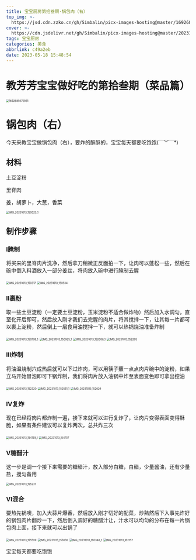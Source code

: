 ```yaml
---
title: 宝宝厨房第拾叁期·锅包肉（右）
top_img: >-
  https://jsd.cdn.zzko.cn/gh/Simbalin/picx-images-hosting@master/1692689372931.63rzr9kd8b00.jpg
cover: >-
  https://cdn.jsdelivr.net/gh/Simbalin/picx-images-hosting@master/20231030/IMG_20231013_162157.26q7d6wuw75s.jpg
tags: 宝宝厨房
categories: 美食
abbrlink: c49a2eb
date: 2023-05-18 15:48:54
---
```

<meta name="referrer" content="no-referrer"/>

# 教芳芳宝宝做好吃的第拾叁期（菜品篇）

<img src="https://jsd.cdn.zzko.cn/gh/Simbalin/picx-images-hosting@master/1692689372931.63rzr9kd8b00.jpg" alt="1692689372931" style="zoom:50%;" />

# 锅包肉（右）

今天来教宝宝做锅包肉（右），要炸的酥酥的，宝宝每天都要吃饱饱\(￣︶￣*\)

## 材料

土豆淀粉

里脊肉

姜，胡萝卜，大葱，香菜

<img src="https://cdn.jsdelivr.net/gh/Simbalin/picx-images-hosting@master/20231030/IMG_20231013_150025_1.78y9qhkylws0.jpg" alt="IMG_20231013_150025_1" style="zoom:50%;" />

## 制作步骤

### Ⅰ腌制

将买来的里脊肉片洗净，然后拿刀稍微正反面拍一下，让肉可以蓬松一些，然后在碗中倒入料酒放入一部分姜丝，将肉放入碗中进行腌制去腥

<img src="https://cdn.jsdelivr.net/gh/Simbalin/picx-images-hosting@master/20231030/IMG_20231013_150317.33lxssfx8ew0.jpg" alt="IMG_20231013_150317" style="zoom:50%;" />
<img src="https://cdn.jsdelivr.net/gh/Simbalin/picx-images-hosting@master/20231030/IMG_20231013_150534.72kukpcmuu00.jpg" alt="IMG_20231013_150534" style="zoom:50%;" />

### Ⅱ裹粉

取一些土豆淀粉（一定要土豆淀粉，玉米淀粉不适合做炸物）然后加入水调匀，直至化开后即可，然后放入刚才我们去完腥的肉片，将其搅拌一下，让其每一片都可以裹上淀粉，然后倒上一层食用油搅拌一下，就可以热锅烧油准备炸制

<img src="https://cdn.jsdelivr.net/gh/Simbalin/picx-images-hosting@master/20231030/IMG_20231013_150708_1.48r8bucnm500.jpg" alt="IMG_20231013_150708_1" style="zoom:50%;" />
<img src="https://cdn.jsdelivr.net/gh/Simbalin/picx-images-hosting@master/20231030/IMG_20231013_150925_1.hborannyd3c.jpg" alt="IMG_20231013_150925_1" style="zoom:50%;" />
<img src="https://cdn.jsdelivr.net/gh/Simbalin/picx-images-hosting@master/20231030/IMG_20231013_152006_1.3pu95kypwcu0.jpg" alt="IMG_20231013_152006_1" style="zoom:50%;" />
<img src="https://cdn.jsdelivr.net/gh/Simbalin/picx-images-hosting@master/20231030/IMG_20231013_152205.3qnp0s02ysg0.jpg" alt="IMG_20231013_152205" style="zoom:50%;" />

### Ⅲ炸制

将油温烧制六成热后就可以下过炸肉，可以用筷子蘸一点点肉片碗中的淀粉，如果立马开始冒泡即可下锅炸制，我们将肉片放入油锅中炸至表面变色即可拿出控油

<img src="https://cdn.jsdelivr.net/gh/Simbalin/picx-images-hosting@master/20231030/IMG_20231013_152320.6w2i6gah85k0.jpg" alt="IMG_20231013_152320" style="zoom:50%;" />
<img src="https://cdn.jsdelivr.net/gh/Simbalin/picx-images-hosting@master/20231030/IMG_20231013_152551_1.raakjok0tww.jpg" alt="IMG_20231013_152551_1" style="zoom:50%;" />
<img src="https://cdn.jsdelivr.net/gh/Simbalin/picx-images-hosting@master/20231030/IMG_20231013_152629.5dsvpclvn1s0.jpg" alt="IMG_20231013_152629" style="zoom:50%;" />

### Ⅳ复炸

现在已经将肉片都炸制一遍，接下来就可以进行复炸了，让肉片变得表面变得酥脆，如果有条件建议可以复炸两次，总共炸三次

<img src="https://cdn.jsdelivr.net/gh/Simbalin/picx-images-hosting@master/20231030/IMG_20231013_154159_1.3ubfu359mk00.jpg" alt="IMG_20231013_154159_1" style="zoom:50%;" />
<img src="https://cdn.jsdelivr.net/gh/Simbalin/picx-images-hosting@master/20231030/IMG_20231013_154707.5vlagk5p52k0.jpg" alt="IMG_20231013_154707" style="zoom:50%;" />

### Ⅴ糖醋汁

这一步是调一个接下来需要的糖醋汁，放入部分白糖，白醋，少量酱油，还有少量盐，搅匀备用

<img src="https://cdn.jsdelivr.net/gh/Simbalin/picx-images-hosting@master/20231030/IMG_20231013_155231.6zt7c1keni40.jpg" alt="IMG_20231013_155231" style="zoom:50%;" />

### Ⅵ混合

要热先锅噢，加入大蒜片爆香，然后放入刚才切好的配菜，炒熟然后下入事先炸好的锅包肉片翻炒一下，然后倒入调好的糖醋汁让，汁水可以均匀的分布在每一片锅包肉上面，接下来就可以出锅了

<img src="https://cdn.jsdelivr.net/gh/Simbalin/picx-images-hosting@master/20231030/IMG_20231013_155509.6zt08toz1co0.jpg" alt="IMG_20231013_155509" style="zoom:50%;" />
<img src="https://cdn.jsdelivr.net/gh/Simbalin/picx-images-hosting@master/20231030/IMG_20231013_155830.38bsex2snam0.jpg" alt="IMG_20231013_155830" style="zoom:50%;" />
<img src="https://cdn.jsdelivr.net/gh/Simbalin/picx-images-hosting@master/20231030/IMG_20231013_160348_1.si0f3k36plc.jpg" alt="IMG_20231013_160348_1" style="zoom:50%;" />
<img src="https://cdn.jsdelivr.net/gh/Simbalin/picx-images-hosting@master/20231030/IMG_20231013_162157.26q7d6wuw75s.jpg" alt="IMG_20231013_162157" style="zoom:50%;" />

宝宝每天都要吃饱饱

